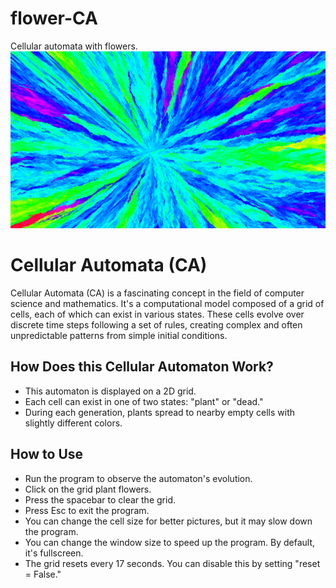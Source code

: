 # flower-CA
Cellular automata with flowers.
![Cell size set to 1](image.jpg)

# Cellular Automata (CA)

Cellular Automata (CA) is a fascinating concept in the field of computer science and mathematics. It's a computational model composed of a grid of cells, each of which can exist in various states. These cells evolve over discrete time steps following a set of rules, creating complex and often unpredictable patterns from simple initial conditions.

## How Does this Cellular Automaton Work?

- This automaton is displayed on a 2D grid.
- Each cell can exist in one of two states: "plant" or "dead."
- During each generation, plants spread to nearby empty cells with slightly different colors.

## How to Use

- Run the program to observe the automaton's evolution.
- Click on the grid plant flowers.
- Press the spacebar to clear the grid.
- Press Esc to exit the program.
- You can change the cell size for better pictures, but it may slow down the program.
- You can change the window size to speed up the program. By default, it's fullscreen.
- The grid resets every 17 seconds. You can disable this by setting "reset = False."
